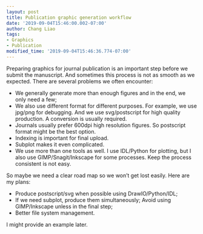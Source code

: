 ```yaml
---
layout: post
title: Publication graphic generation workflow
date: '2019-09-04T15:46:00.002-07:00'
author: Chang Liao
tags:
- Graphics
- Publication
modified_time: '2019-09-04T15:46:36.774-07:00'
---
```


Preparing graphics for journal publication is an important step before we submit the manuscript. And sometimes this process is not as smooth as we expected. There are several problems we often encounter:

* We generally generate more than enough figures and in the end, we only need a few;
* We also use different format for different purposes. For example, we use jpg/png for debugging. And we use svg/postscript for high quality production. A conversion is usually required.
* Journals usually prefer 600dpi high resolution figures. So postscript format might be the best option.
* Indexing is important for final upload.
* Subplot makes it even complicated.
* We use more than one tools as well. I use IDL/Python for plotting, but I also use GIMP/Snagit/Inkscape for some processes. Keep the process consistent is not easy.

So maybe we need a clear road map so we won’t get lost easily. Here are my plans:

* Produce postscript/svg when possible using DrawIO/Python/IDL;
* If we need subplot, produce them simultaneously;
Avoid using GIMP/Inkscape unless in the final step;
* Better file system management.

I might provide an example later.